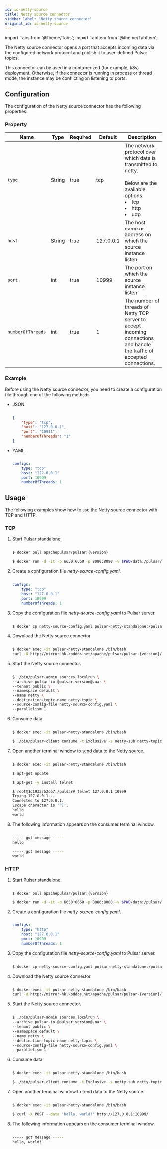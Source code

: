 ```yaml
---
id: io-netty-source
title: Netty source connector
sidebar_label: "Netty source connector"
original_id: io-netty-source
---
```


import Tabs from '@theme/Tabs';
import TabItem from '@theme/TabItem';


The Netty source connector opens a port that accepts incoming data via the configured network protocol 
and publish it to user-defined Pulsar topics.

This connector can be used in a containerized (for example, k8s) deployment. Otherwise, if the connector is running in process or thread mode, the instance may be conflicting on listening to ports.

## Configuration

The configuration of the Netty source connector has the following properties.

### Property

| Name | Type|Required | Default | Description 
|------|----------|----------|---------|-------------|
| `type` |String| true |tcp | The network protocol over which data is transmitted to netty. <br /><br />Below are the available options:<br /><li>tcp</li><li>http</li><li>udp </li>|
| `host` | String|true | 127.0.0.1 | The host name or address on which the source instance listen. |
| `port` | int|true | 10999 | The port on which the source instance listen. |
| `numberOfThreads` |int| true |1 | The number of threads of Netty TCP server to accept incoming connections and handle the traffic of accepted connections. |


### Example

Before using the Netty source connector, you need to create a configuration file through one of the following methods.

* JSON 

    ```json

    {
        "type": "tcp",
        "host": "127.0.0.1",
        "port": "10911",
        "numberOfThreads": "1"
    }

    ```

* YAML

    ```yaml

    configs:
        type: "tcp"
        host: "127.0.0.1"
        port: 10999
        numberOfThreads: 1

    ```

## Usage 

The following examples show how to use the Netty source connector with TCP and HTTP.

### TCP 

1. Start Pulsar standalone.

    ```bash

    $ docker pull apachepulsar/pulsar:{version}

    $ docker run -d -it -p 6650:6650 -p 8080:8080 -v $PWD/data:/pulsar/data --name pulsar-netty-standalone apachepulsar/pulsar:{version} bin/pulsar standalone

    ```

2. Create a configuration file _netty-source-config.yaml_.

    ```yaml

    configs:
        type: "tcp"
        host: "127.0.0.1"
        port: 10999
        numberOfThreads: 1

    ```

3. Copy the configuration file _netty-source-config.yaml_ to Pulsar server.

    ```bash

    $ docker cp netty-source-config.yaml pulsar-netty-standalone:/pulsar/conf/

    ```

4. Download the Netty source connector.

    ```bash

    $ docker exec -it pulsar-netty-standalone /bin/bash
    curl -O http://mirror-hk.koddos.net/apache/pulsar/pulsar-{version}/connectors/pulsar-io-netty-{version}.nar

    ```
    
5. Start the Netty source connector.

   ```bash

   $ ./bin/pulsar-admin sources localrun \
   --archive pulsar-io-@pulsar:version@.nar \
   --tenant public \
   --namespace default \
   --name netty \
   --destination-topic-name netty-topic \
   --source-config-file netty-source-config.yaml \
   --parallelism 1

   ```

6. Consume data.

    ```bash

    $ docker exec -it pulsar-netty-standalone /bin/bash
    
    $ ./bin/pulsar-client consume -t Exclusive -s netty-sub netty-topic -n 0

    ```

7. Open another terminal window to send data to the Netty source.

    ```bash

    $ docker exec -it pulsar-netty-standalone /bin/bash
    
    $ apt-get update
    
    $ apt-get -y install telnet

    $ root@1d19327b2c67:/pulsar# telnet 127.0.0.1 10999
    Trying 127.0.0.1...
    Connected to 127.0.0.1.
    Escape character is '^]'.
    hello
    world

    ```

8. The following information appears on the consumer terminal window.

    ```bash

    ----- got message -----
    hello

    ----- got message -----
    world

    ```

### HTTP 

1. Start Pulsar standalone.

    ```bash

    $ docker pull apachepulsar/pulsar:{version}

    $ docker run -d -it -p 6650:6650 -p 8080:8080 -v $PWD/data:/pulsar/data --name pulsar-netty-standalone apachepulsar/pulsar:{version} bin/pulsar standalone

    ```

2. Create a configuration file _netty-source-config.yaml_.

    ```yaml

    configs:
        type: "http"
        host: "127.0.0.1"
        port: 10999
        numberOfThreads: 1

    ```

3. Copy the configuration file _netty-source-config.yaml_ to Pulsar server.

    ```bash

    $ docker cp netty-source-config.yaml pulsar-netty-standalone:/pulsar/conf/

    ```

4. Download the Netty source connector.

    ```bash

    $ docker exec -it pulsar-netty-standalone /bin/bash
    curl -O http://mirror-hk.koddos.net/apache/pulsar/pulsar-{version}/connectors/pulsar-io-netty-{version}.nar

    ```
    
5. Start the Netty source connector.

   ```bash

   $ ./bin/pulsar-admin sources localrun \
   --archive pulsar-io-@pulsar:version@.nar \
   --tenant public \
   --namespace default \
   --name netty \
   --destination-topic-name netty-topic \
   --source-config-file netty-source-config.yaml \
   --parallelism 1

   ```

6. Consume data.

    ```bash

    $ docker exec -it pulsar-netty-standalone /bin/bash
    
    $ ./bin/pulsar-client consume -t Exclusive -s netty-sub netty-topic -n 0

    ```

7. Open another terminal window to send data to the Netty source.

    ```bash

    $ docker exec -it pulsar-netty-standalone /bin/bash
    
    $ curl -X POST --data 'hello, world!' http://127.0.0.1:10999/

    ```

8. The following information appears on the consumer terminal window.

    ```bash

    ----- got message -----
    hello, world!

    ```
